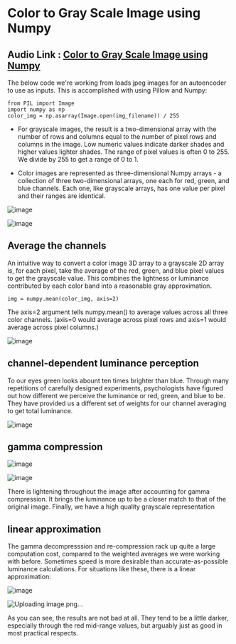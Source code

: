 # Color to Gray Scale Image using Numpy

## Audio Link : [Color to Gray Scale Image using Numpy]()

The below  code we're working from loads jpeg images for an autoencoder to use as inputs. This is accomplished with using Pillow and Numpy:
```
from PIL import Image
import numpy as np
color_img = np.asarray(Image.open(img_filename)) / 255
```

- For grayscale images, the result is a two-dimensional array with the number of rows and columns equal to the number of pixel rows and columns in the image. Low numeric values indicate darker shades and higher values lighter shades. The range of pixel values is often 0 to 255. We divide by 255 to get a range of 0 to 1.

- Color images are represented as three-dimensional Numpy arrays - a collection of three two-dimensional arrays, one each for red, green, and blue channels. Each one, like grayscale arrays, has one value per pixel and their ranges are identical.

![image](https://user-images.githubusercontent.com/63282184/143797828-8ed7e359-21f0-44df-b490-86d5a7223694.png)

![image](https://user-images.githubusercontent.com/63282184/143797900-9c634a76-0237-4983-8dc0-0d474568fbfe.png)

## Average the channels

An intuitive way to convert a color image 3D array to a grayscale 2D array is, for each pixel, take the average of the red, green, and blue pixel values to get the grayscale value. This combines the lightness or luminance contributed by each color band into a reasonable gray approximation.

```
img = numpy.mean(color_img, axis=2)
```

The axis=2 argument tells numpy.mean() to average values across all three color channels. (axis=0 would average across pixel rows and axis=1 would average across pixel columns.)

![image](https://user-images.githubusercontent.com/63282184/143797933-612f7af6-bc1e-417e-9895-af23fcd87dfb.png)

## channel-dependent luminance perception

To our eyes green looks abount ten times brighter than blue. Through many repetitions of carefully designed experiments, psychologists have figured out how different we perceive the luminance or red, green, and blue to be. They have provided us a different set of weights for our channel averaging to get total luminance.

![image](https://user-images.githubusercontent.com/63282184/143797957-f39707fc-d355-48e6-aa57-eee0f5ee43b2.png)


## gamma compression

![image](https://user-images.githubusercontent.com/63282184/143798064-ce5c4800-95eb-4078-aa31-379c2d680f2a.png)

![image](https://user-images.githubusercontent.com/63282184/143798139-5296a410-67fb-4efb-9a8d-25611078c5cd.png)


There is lightening throughout the image after accounting for gamma compression. It brings the luminance up to be a closer match to that of the original image. Finally, we have a high quality grayscale representation

## linear approximation
The gamma decompresssion and re-compression rack up quite a large computation cost, compared to the weighted averages we were working with before. Sometimes speed is more desirable than accurate-as-possible luminance calculations. For situations like these, there is a linear approximation:

![image](https://user-images.githubusercontent.com/63282184/143798148-b169b752-6e83-4be6-b45c-fccde5ac7bb9.png)

![Uploading image.png…]()

As you can see, the results are not bad at all. They tend to be a little darker, especially through the red mid-range values, but arguably just as good in most practical respects.

